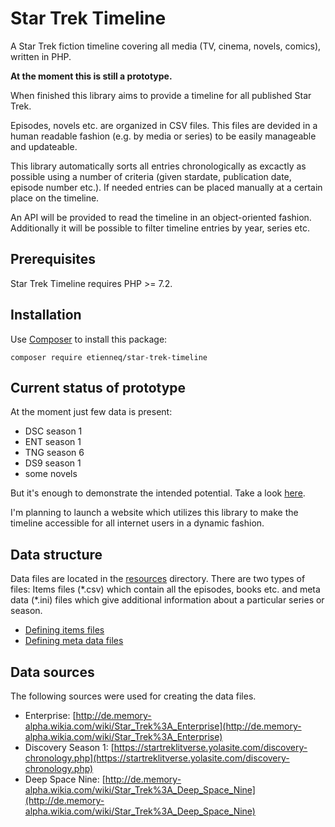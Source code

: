 # Star Trek Timeline

A Star Trek fiction timeline covering all media (TV, cinema, novels, comics), written in PHP.

**At the moment this is still a prototype.**

When finished this library aims to provide a timeline for all published Star Trek.

Episodes, novels etc. are organized in CSV files. This files are devided in a human readable fashion (e.g. by media or series) to be easily manageable and updateable.

This library automatically sorts all entries chronologically as excactly as possible using a number of criteria (given stardate, publication date, episode number etc.). If needed entries can be placed manually at a certain place on the timeline.

An API will be provided to read the timeline in an object-oriented fashion.
Additionally it will be possible to filter timeline entries by year, series etc.

## Prerequisites

Star Trek Timeline requires PHP >= 7.2.

## Installation

Use [Composer](https://getcomposer.org/) to install this package:

```
composer require etienneq/star-trek-timeline
```

## Current status of prototype

At the moment just few data is present:
* DSC season 1
* ENT season 1
* TNG season 6
* DS9 season 1
* some novels

But it's enough to demonstrate the intended potential. Take a look [here](timeline_example.md).

I'm planning to launch a website which utilizes this library to make the timeline accessible for all internet users in a dynamic fashion.

## Data structure

Data files are located in the [resources](resources) directory.
There are two types of files: Items files (\*.csv) which contain all the episodes, books etc. and meta data (\*.ini) files which give additional information about a particular series or season.

* [Defining items files](doc/items-files.md)
* [Defining meta data files](doc/meta-data-files.md)

## Data sources

The following sources were used for creating the data files.

* Enterprise: [http://de.memory-alpha.wikia.com/wiki/Star_Trek%3A_Enterprise](http://de.memory-alpha.wikia.com/wiki/Star_Trek%3A_Enterprise)
* Discovery Season 1: [https://startreklitverse.yolasite.com/discovery-chronology.php](https://startreklitverse.yolasite.com/discovery-chronology.php)
* Deep Space Nine: [http://de.memory-alpha.wikia.com/wiki/Star_Trek%3A_Deep_Space_Nine](http://de.memory-alpha.wikia.com/wiki/Star_Trek%3A_Deep_Space_Nine)